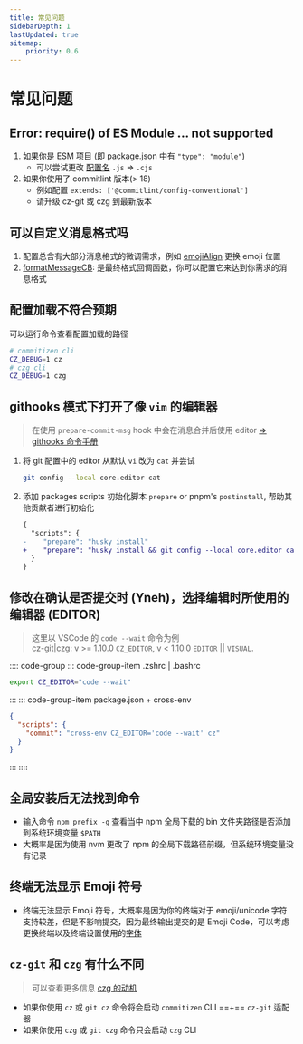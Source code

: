 ```yaml
---
title: 常见问题
sidebarDepth: 1
lastUpdated: true
sitemap:
    priority: 0.6
---
```

# 常见问题

## Error: require() of ES Module ... not supported

1. 如果你是 ESM 项目 (即 package.json 中有 `"type": "module"`)
    - 可以尝试更改 [配置名](/zh/config/) `.js` => `.cjs`
2. 如果你使用了 commitlint 版本(> 18)
    - 例如配置 `extends: ['@commitlint/config-conventional']`
    - 请升级 cz-git 或 czg 到最新版本

## 可以自定义消息格式吗

1. 配置总含有大部分消息格式的微调需求，例如 [emojiAlign](/zh/config/show#emojialign) 更换 emoji 位置
2. [formatMessageCB](/zh/config/engineer#formatmessagecb): 是最终格式回调函数，你可以配置它来达到你需求的消息格式

## 配置加载不符合预期

可以运行命令查看配置加载的路径

```sh
# commitizen cli
CZ_DEBUG=1 cz
# czg cli
CZ_DEBUG=1 czg
```

## githooks 模式下打开了像 `vim` 的编辑器

> 在使用 `prepare-commit-msg` hook 中会在消息合并后使用 editor [=> githooks 命令手册](https://git-scm.com/docs/githooks#_prepare_commit_msg)

1. 将 git 配置中的 editor 从默认 `vi` 改为 `cat` 并尝试
    ```sh
    git config --local core.editor cat
    ```
2. 添加 packages scripts 初始化脚本 `prepare` or pnpm's `postinstall`, 帮助其他贡献者进行初始化
    ```diff
    {
      "scripts": {
    -    "prepare": "husky install"
    +    "prepare": "husky install && git config --local core.editor cat"
      }
    }
    ```

## 修改在确认是否提交时 (Yneh)，选择编辑时所使用的编辑器 (EDITOR)

> 这里以 VSCode 的 `code --wait` 命令为例<br>
> cz-git|czg: v >= 1.10.0 `CZ_EDITOR`, v < 1.10.0 `EDITOR` || `VISUAL`.

:::: code-group
::: code-group-item .zshrc | .bashrc

```sh
export CZ_EDITOR="code --wait"
```

:::
::: code-group-item package.json + cross-env

```json
{
  "scripts": {
    "commit": "cross-env CZ_EDITOR='code --wait' cz"
  }
}
```

:::
::::

## 全局安装后无法找到命令

- 输入命令 `npm prefix -g` 查看当中 npm 全局下载的 bin 文件夹路径是否添加到系统环境变量 `$PATH`
- 大概率是因为使用 nvm 更改了 npm 的全局下载路径前缀，但系统环境变量没有记录

## 终端无法显示 Emoji 符号

- 终端无法显示 Emoji 符号，大概率是因为你的终端对于 emoji/unicode 字符支持较差，但是不影响提交，因为最终输出提交的是 Emoji Code，可以考虑更换终端以及终端设置使用的[字体](https://github.com/ryanoasis/nerd-fonts)

## `cz-git` 和 `czg` 有什么不同

> 可以查看更多信息 [czg 的动机](/zh/cli/why.html)

- 如果你使用 `cz` 或 `git cz` 命令将会启动 `commitizen` CLI ==+== `cz-git` 适配器
- 如果你使用 `czg` 或 `git czg` 命令只会启动 `czg` CLI
